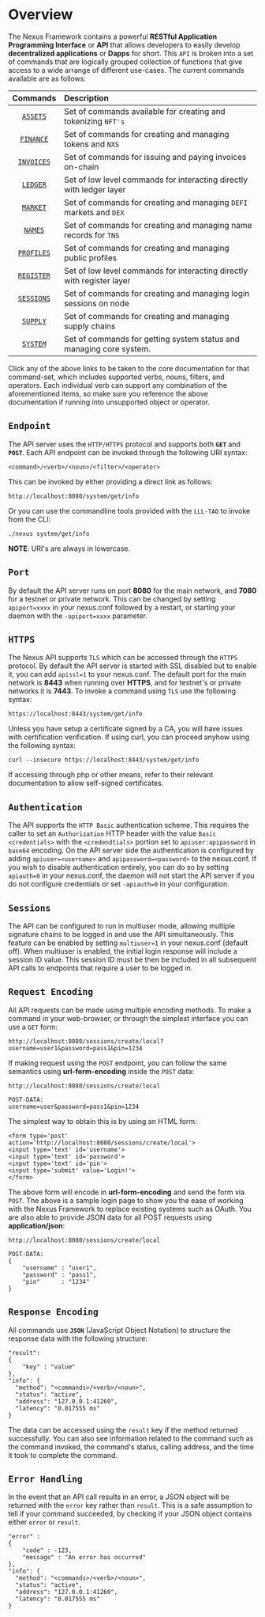 # **Overview**

The Nexus Framework contains a powerful **RESTful Application Programming Interface** or **API** that allows developers to easily develop **decentralized applications** or **Dapps** for short. This `API` is broken into a set of commands that are logically grouped collection of functions that give access to a wide arrange of different use-cases. The current commands available are as follows:

| Commands   | Description |
| :-----:| :-------- |
| [``ASSETS``](COMMANDS/ASSETS.MD) | Set of commands available for creating and tokenizing `NFT's` |
| [``FINANCE``](COMMANDS/FINANCE.MD) | Set of commands for creating and managing tokens and `NXS` |
| [``INVOICES``](COMMANDS/INVOICES.MD) | Set of commands for issuing and paying invoices on-chain |
| [``LEDGER``](COMMANDS/LEDGER.MD) | Set of low level commands for interacting directly with ledger layer |
| [``MARKET``](COMMANDS/MARKET.MD) | Set of commands for creating and managing `DEFI` markets and `DEX` |
| [``NAMES``](COMMANDS/NAMES.MD) | Set of commands for creating and managing name records for `TNS` |
| [``PROFILES``](COMMANDS/PROFILES.MD) | Set of commands for creating and managing public profiles |
| [``REGISTER``](COMMANDS/REGISTER.MD) | Set of low level commands for interacting directly with register layer |
| [``SESSIONS``](COMMANDS/SESSIONS.MD) | Set of commands for creating and managing login sessions on node |
| [``SUPPLY``](COMMANDS/SUPPLY.MD) | Set of commands for creating and managing supply chains |
| [``SYSTEM``](COMMANDS/SYSTEM.MD) | Set of commands for getting system status and managing core system. |

Click any of the above links to be taken to the core documentation for that command-set, which includes supported verbs, nouns, filters, and operators. Each individual verb can support any combination of the aforementioned items, so make sure you reference the above documentation if running into unsupported object or operator.

## `Endpoint`

The API server uses the `HTTP/HTTPS` protocol and supports both **`GET`** and **`POST`**. Each API endpoint can be invoked through the following URI syntax:

``<command>/<verb>/<noun>/<filter>/<operator>``

This can be invoked by either providing a direct link as follows:

```
http://localhost:8080/system/get/info
```

Or you can use the commandline tools provided with the `LLL-TAO` to invoke from the CLI:

```
./nexus system/get/info
```

**NOTE**:  URI's are always in lowercase.


## `Port`

By default the API server runs on port **8080** for the main network, and **7080** for a testnet or private network. This can be changed by setting `apiport=xxxx` in your nexus.conf followed by a restart, or starting your daemon with the `-apiport=xxxx` parameter.


## `HTTPS`

The Nexus API supports `TLS` which can be accessed through the `HTTPS` protocol.  By default the API server is started with SSL disabled but to enable it, you can add `apissl=1` to your nexus.conf. The default port for the main network is **8443** when running over **HTTPS**, and for testnet's or private networks it is **7443**. To invoke a command using `TLS` use the following syntax:

```
https://localhost:8443/system/get/info
```

Unless you have setup a certificate signed by a CA, you will have issues with certification verification. If using curl, you can proceed anyhow using the following syntax:

```
curl --insecure https://localhost:8443/system/get/info
```

If accessing through php or other means, refer to their relevant documentation to allow self-signed certificates.


## `Authentication`
The API supports the `HTTP Basic` authentication scheme.  This requires the caller to set an `Authorization` HTTP header with the value `Basic <credentials>` with the `<credendtials>` portion set to `apiuser:apipassword` in `base64` encoding. On the API server side the authentication is configured by adding `apiuser=<username>` and `apipassword=<password>` to the nexus.conf.  If you wish to disable authentication entirely, you can do so by setting `apiauth=0` in your nexus.conf, the daemon will not start the API server if you do not configure credentials or set `-apiauth=0` in your configuration.


## `Sessions`
The API can be configured to run in multiuser mode, allowing multiple signature chains to be logged in and use the API simultaneously.  This feature can be enabled by setting `multiuser=1` in your nexus.conf (default off).  When multiuser is enabled, the initial login response will include a session ID value.  This session ID must be then be included in all subsequent API calls to endpoints that require a user to be logged in.


## `Request Encoding`

All API requests can be made using multiple encoding methods. To make a command in your web-browser, or through the simplest interface you can use a `GET` form:

```
http://localhost:8080/sessions/create/local?username=user1&password=pass1&pin=1234
```

If making request using the `POST` endpoint, you can follow the same semantics using **url-form-encoding** inside the `POST` data:

```
http://localhost:8080/sessions/create/local

POST-DATA:
username=user&password=pass1&pin=1234
```

The simplest way to obtain this is by using an HTML form:

```
<form type='post' action='http://localhost:8080/sessions/create/local'>
<input type='text' id='username'>
<input type='text' id='password'>
<input type='text' id='pin'>
<input type='submit' value='Login!'>
</form>
```

The above form will encode in **url-form-encoding** and send the form via `POST`. The above is a sample login page to show you the ease of working with the Nexus Framework to replace existing systems such as OAuth. You are also able to provide JSON data for all POST requests using **application/json**:

```
http://localhost:8080/sessions/create/local

POST-DATA:
{
    "username" : "user1",
    "password" : "pass1",
    "pin"      : "1234"
}
```



## `Response Encoding`
All commands use **`JSON`** (JavaScript Object Notation) to structure the response data with the following structure:

```
"result":
{
    "key" : "value"
},
"info": {
  "method": "<commands>/<verb>/<noun>",
  "status": "active",
  "address": "127.0.0.1:41260",
  "latency": "0.017555 ms"
}
```

The data can be accessed using the `result` key if the method returned successfully. You can also see information related to the command such as the command invoked, the command's status, calling address, and the time it took to complete the command.

## `Error Handling`

In the event that an API call results in an error, a JSON object will be returned with the `error` key rather than `result`. This is a safe assumption to tell if your command succeeded, by checking if your JSON object contains either `error` or `result`.

```
"error" :
{
    "code" : -123,
    "message" : "An error has occurred"
},
"info": {
  "method": "<commands>/<verb>/<noun>",
  "status": "active",
  "address": "127.0.0.1:41260",
  "latency": "0.017555 ms"
}
```
